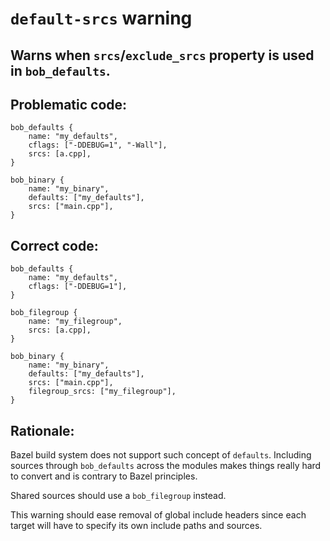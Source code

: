 `default-srcs` warning
==================

## Warns when `srcs`/`exclude_srcs` property is used in `bob_defaults`.

## Problematic code:
```bp
bob_defaults {
    name: "my_defaults",
    cflags: ["-DDEBUG=1", "-Wall"],
    srcs: [a.cpp],
}

bob_binary {
    name: "my_binary",
    defaults: ["my_defaults"],
    srcs: ["main.cpp"],
}
```

## Correct code:
```bp
bob_defaults {
    name: "my_defaults",
    cflags: ["-DDEBUG=1"],
}

bob_filegroup {
    name: "my_filegroup",
    srcs: [a.cpp],
}

bob_binary {
    name: "my_binary",
    defaults: ["my_defaults"],
    srcs: ["main.cpp"],
    filegroup_srcs: ["my_filegroup"],
}
```

## Rationale:
Bazel build system does not support such concept of `defaults`.
Including sources through `bob_defaults` across the modules makes
things really hard to convert and is contrary to Bazel principles.

Shared sources should use a `bob_filegroup` instead.

This warning should ease removal of global include headers since
each target will have to specify its own include paths and sources.
